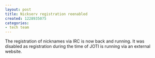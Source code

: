 ```yaml
---
layout: post
title: Nickserv registration reenabled
created: 1228935075
categories:
- tech team
---
```

<p>The registration of nicknames via IRC is now back and running. It was disabled as registration during the time of JOTI is running via an external website.</p>

